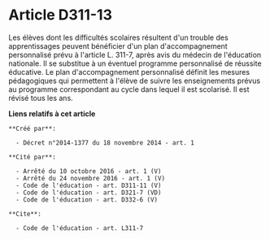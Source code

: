 # Article D311-13

Les élèves dont les difficultés scolaires résultent d'un trouble des apprentissages peuvent bénéficier d'un plan
d'accompagnement personnalisé prévu à l'article L. 311-7, après avis du médecin de l'éducation nationale. Il se substitue à
un éventuel programme personnalisé de réussite éducative. Le plan d'accompagnement personnalisé définit les mesures
pédagogiques qui permettent à l'élève de suivre les enseignements prévus au programme correspondant au cycle dans lequel il
est scolarisé. Il est révisé tous les ans.

**Liens relatifs à cet article**

	**Créé par**:

	  - Décret n°2014-1377 du 18 novembre 2014 - art. 1

	**Cité par**:

	  - Arrêté du 10 octobre 2016 - art. 1 (V)
	  - Arrêté du 24 novembre 2016 - art. 1 (V)
	  - Code de l'éducation - art. D311-11 (V)
	  - Code de l'éducation - art. D321-7 (VD)
	  - Code de l'éducation - art. D332-6 (V)

	**Cite**:

	  - Code de l'éducation - art. L311-7
